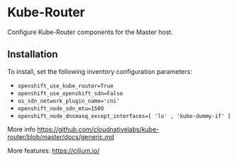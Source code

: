 # Kube-Router

Configure Kube-Router components for the Master host.

## Installation

To install, set the following inventory configuration parameters:

* `openshift_use_kube_router=True`
* `openshift_use_openshift_sdn=False`
* `os_sdn_network_plugin_name='cni'`
* `openshift_node_sdn_mtu=1500`
* `openshift_node_dnsmasq_except_interfaces=[ 'lo' , 'kube-dummy-if' ]`


More info
https://github.com/cloudnativelabs/kube-router/blob/master/docs/generic.md


More features:
https://cilium.io/